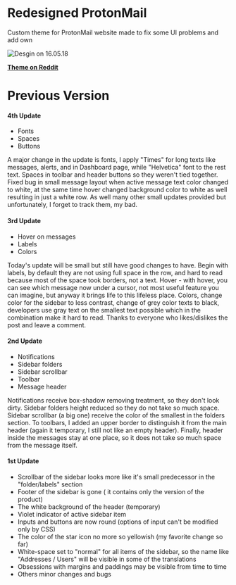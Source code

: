 # Redesigned ProtonMail
Custom theme for ProtonMail website made to fix some UI problems and add own

![Desgin on 16.05.18](https://i.imgur.com/cRbOWnV.png)

[**Theme on Reddit**](ttps://www.reddit.com/r/ProtonMail/comments/8i5w30/custom_theme/)

# Previous Version

#### 4th Update

* Fonts
* Spaces
* Buttons

A major change in the update is fonts, I apply "Times" for long texts like messages, alerts, and in Dashboard page, while "Helvetica" font to the rest text. Spaces in toolbar and header buttons so they weren't tied together. Fixed bug in small message layout when active message text color changed to white, at the same time hover changed background color to white as well resulting in just a white row. As well many other small updates provided but unfortunately, I forget to track them, my bad.

#### 3rd Update

* Hover on messages
* Labels
* Colors

Today's update will be small but still have good changes to have. Begin with labels, by default they are not using full space in the row, and hard to read because most of the space took borders, not a text. Hover - with hover, you can see which message now under a cursor, not most useful feature you can imagine, but anyway it brings life to this lifeless place. Colors, change color for the sidebar to less contrast, change of grey color texts to black, developers use gray text on the smallest text possible which in the combination make it hard to read. Thanks to everyone who likes/dislikes the post and leave a comment.

#### 2nd Update

* Notifications
* Sidebar folders
* Sidebar scrollbar
* Toolbar
* Message header

Notifications receive box-shadow removing treatment, so they don't look dirty. Sidebar folders height reduced so they do not take so much space. Sidebar scrollbar (a big one) receive the color of the smallest in the folders section. To toolbars, I added an upper border to distinguish it from the main header (again it temporary, I still not like an empty header). Finally, header inside the messages stay at one place, so it does not take so much space from the message itself.

#### 1st Update

* Scrollbar of the sidebar looks more like it's small predecessor in the "folder/labels" section
* Footer of the sidebar is gone ( it contains only the version of the product)
* The white background of the header (temporary)
* Violet indicator of active sidebar item
* Inputs and buttons are now round (options of input can't be modified only by CSS)
* The color of the star icon no more so yellowish (my favorite change so far)
* White-space set to "normal" for all items of the sidebar, so the name like "Addresses / Users" will be visible in some of the translations
* Obsessions with margins and paddings may be visible from time to time
* Others minor changes and bugs
